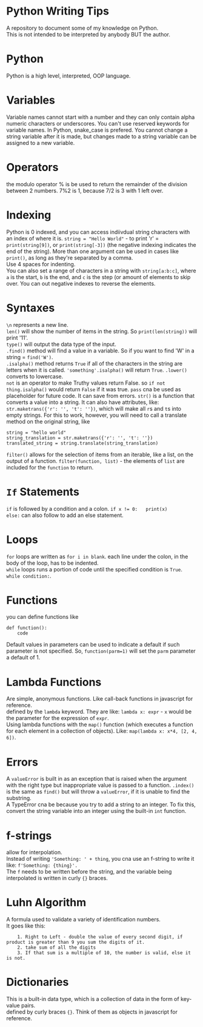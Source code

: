 # Python Writing Tips
A repository to document some of my knowledge on Python.  
This is not intended to be interpreted by anybody BUT the author.  

# Python
Python is a high level, interpreted, OOP language. 

# Variables 
Variable names cannot start with a number and they can only contain alpha numeric characters or underscores. You can't use reserved keywords for variable names. In Python, snake_case is prefered. 
You cannot change a string variable after it is made, but changes made to a string variable can be assigned to a new variable. 

# Operators
the modulo operator % is be used to return the remainder of the division between 2 numbers. 7%2 is 1, because 7/2 is 3 with 1 left over. 

# Indexing
Python is 0 indexed, and you can access indiivdual string characters with an index of where it is. ```string = "Hello World"``` - to print 'r' = ```print(string[9])```, or ```print(string[-3])``` (the negative indexing indicates the end of the string). More than one argument can be used in cases like ```print()```, as long as they're separated by a comma.    
Use 4 spaces for indenting.  
You can also set a range of characters in a string with ```string[a:b:c]```, where ```a``` is the start, ```b``` is the end, and ```c``` is the step (or amount of elements to skip over. You can out negative indexes to reverse the elements.

# Syntaxes
```\n``` represents a new line.  
```len()``` will show the number of items in the string. So ```print(len(string))``` will print '11'.    
```type()``` will output the data type of the input.   
```.find()``` method will find a value in a variable. So if you want to find 'W' in a string = ```find('W')```.  
```.isalpha()``` method returns ```True``` if all of the characters in the string are letters when it is called. ```'something'.isalpha()``` will return ```True```.
```.lower()``` converts to lowercase.  
```not``` is an operator to make Truthy values return False. so ```if not thing.isalpha()``` would return ```False``` if it was true.
```pass``` cna be used as placeholder for future code. It can save from errors. 
```str()``` is a function that converts a value into a string. It can also have attributes, like: ```str.maketrans({'r': '', 't': ''})```, which will make all ```r```s and ```t```s into empty strings. For this to work, however, you will need to call a translate method on the original string, like 
```  
string = "hello world"
string_translation = str.maketrans({'r': '', 't': ''})
translated_string = string.translate(string_translation)
```  
```filter()``` allows for the selection of items from an iterable, like a list, on the output of a function. ```filter(function, list)``` - the elements of ```list``` are included for the ```function``` to return.  
# ```If``` Statements 
```if``` is followed by a condition and a colon. ```if x != 0:  
    print(x)```  
    ```else:``` can also follow to add an else statement. 

# Loops
```for``` loops are written as ```for i in blank```. each line under the colon, in the body of the loop, has to be indented.  
```while``` loops runs a portion of code until the specified condition is ```True```. ```while condition:```. 

# Functions 
you can define functions like 
```
def function():
    code
```
Default values in parameters can be used to indicate a default if such parameter is not specified. So, ```function(parm=1)``` will set the ```parm``` parameter a default of 1.

# Lambda Functions
Are simple, anonymous functions. Like call-back functions in javascript for reference.   
defined by the ```lambda``` keyword. They are like: ```lambda x: expr``` - ```x``` would be the parameter for the expression of ```expr```.   
Using lambda functions with the ```map()``` function (which executes a function for each element in a collection of objects). Like: ```map(lambda x: x*4, [2, 4, 6])```.

# Errors 
A ```valueError``` is built in as an exception that is raised when the argument with the right type but inappropriate value is passed to a function. ```.index()``` is the same as ```find()``` but will throw a ```valueError```, if it is unable to find the substring.   
A TypeError cna be because you try to add a string to an integer. To fix this, convert the string variable into an integer using the built-in ```int``` function.  

# f-strings
allow for interpolation.  
Instead of writing ```'Something: ' + thing```, you cna use an f-string to write it like: ```f'Something: {thing}'.```  
The ```f``` needs to be written before the string, and the variable being interpolated is written in curly ```{}``` braces.  
# Luhn Algorithm
A formula used to validate a variety of identification numbers.    
It goes like this: 
```
    1. Right to Left - double the value of every second digit, if product is greater than 9 you sum the digits of it.  
    2. take sum of all the digits
    3. If that sum is a multiple of 10, the number is valid, else it is not.
```
# Dictionaries
This is a built-in data type, which is a collection of data in the form of key-value pairs.   
defined by curly braces ```{}```. Think of them as objects in javascript for reference.

